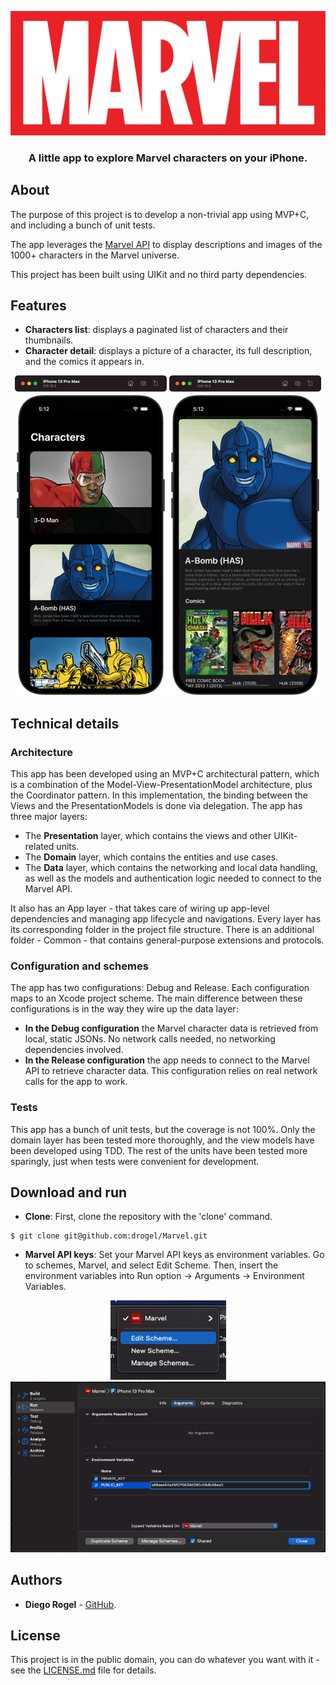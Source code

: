 <p align="center">
  <img src="./Etc/MarvelIcon.png" width="1024">
</p>
<h3 align="center">A little app to explore Marvel characters on your iPhone.</h3>

## About

The purpose of this project is to develop a non-trivial app using MVP+C, and including a bunch of unit tests.

The app leverages the [Marvel API](https://developer.marvel.com/) to display descriptions and images of the 1000+ characters in the Marvel universe.

This project has been built using UIKit and no third party dependencies.

## Features

- **Characters list**: displays a paginated list of characters and their thumbnails.
- **Character detail**: displays a picture of a character, its full description, and the comics it appears in.

<p align="center">
  <img src="./Etc/Characters.png" height="512">
  <img src="./Etc/CharacterDetail.png" height="512">
</p>

## Technical details

### Architecture

This app has been developed using an MVP+C architectural pattern, which is a combination of the Model-View-PresentationModel architecture, plus the Coordinator pattern. In this implementation, the binding between the Views and the PresentationModels is done via delegation. The app has three major layers:
- The **Presentation** layer, which contains the views and other UIKit-related units.
- The **Domain** layer, which contains the entities and use cases.
- The **Data** layer, which contains the networking and local data handling, as well as the models and authentication logic needed to connect to the Marvel API.

It also has an App layer - that takes care of wiring up app-level dependencies and managing app lifecycle and navigations. Every layer has its corresponding folder in the project file structure. There is an additional folder - Common - that contains general-purpose extensions and protocols.

### Configuration and schemes

The app has two configurations: Debug and Release. Each configuration maps to an Xcode project scheme. The main difference between these configurations is in the way they wire up the data layer:
- **In the Debug configuration** the Marvel character data is retrieved from local, static JSONs. No network calls needed, no networking dependencies involved.
- **In the Release configuration** the app needs to connect to the Marvel API to retrieve character data. This configuration relies on real network calls for the app to work.

### Tests

This app has a bunch of unit tests, but the coverage is not 100%. Only the domain layer has been tested more thoroughly, and the view models have been developed using TDD. The rest of the units have been tested more sparingly, just when tests were convenient for development.

## Download and run

- **Clone**: First, clone the repository with the 'clone' command.

```
$ git clone git@github.com:drogel/Marvel.git
```

- **Marvel API keys**: Set your Marvel API keys as environment variables. Go to schemes, Marvel, and select Edit Scheme. Then, insert the environment variables into Run option -> Arguments -> Environment Variables.
<p align="center">
<img src="Etc/HowToEditScheme.png"> <img src="Etc/HowToAPIKeys.png"> 
</p>

## Authors

- **Diego Rogel** - [GitHub](https://github.com/drogel).

## License

This project is in the public domain, you can do whatever you want with it - see the [LICENSE.md](LICENSE.md) file for details.
